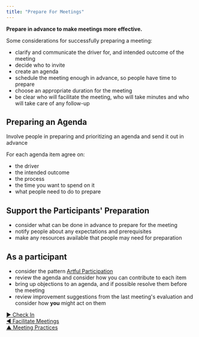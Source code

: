 ```yaml
---
title: "Prepare For Meetings"
---
```



**Prepare in advance to make meetings more effective.**

Some considerations for successfully preparing a meeting:

- clarify and communicate the driver for, and intended outcome of the meeting
- decide who to invite 
- create an agenda
- schedule the meeting enough in advance, so people have time to prepare
- choose an appropriate duration for the meeting 
- be clear who will facilitate the meeting, who will take minutes and who will take care of any follow-up


## Preparing an Agenda

Involve people in preparing and prioritizing an agenda and send it out in advance

For each agenda item agree on:

- the driver 
- the intended outcome
- the process
- the time you want to spend on it 
- what people need to do to prepare


## Support the Participants' Preparation

- consider what can be done in advance to prepare for the meeting
- notify people about any expectations and prerequisites
- make any resources available that people may need for preparation



## As a participant

- consider the pattern [Artful Participation](artful-participation.html)
- review the agenda and consider how you can contribute to each item
- bring up objections to an agenda, and if possible resolve them before the meeting
- review improvement suggestions from the last meeting's evaluation and consider how **you** might act on them


[&#9654; Check In](check-in.html)<br/>[&#9664; Facilitate Meetings](facilitate-meetings.html)<br/>[&#9650; Meeting Practices](meeting-practices.html)

